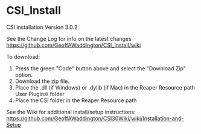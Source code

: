# CSI_Install
 CSI installation
Version 3.0.2

See the Change Log for info on the latest changes https://github.com/GeoffAWaddington/CSI_Install/wiki

To download:
1. Press the green "Code" button above and select the "Download Zip" option.
2. Download the zip file.
3. Place the .dll (if Windows) or .dylib (if Mac) in the Reaper Resource path User Plugins\ folder
4. Place the CSI folder in the Reaper Resource path

See the Wiki for additional install/setup instructions: https://github.com/GeoffAWaddington/CSI30Wiki/wiki/Installation-and-Setup 



